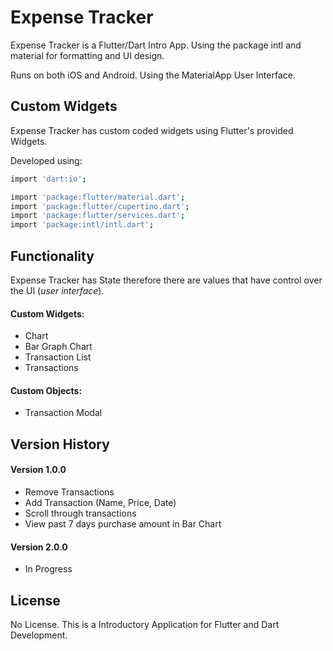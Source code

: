 # Expense Tracker

Expense Tracker is a Flutter/Dart Intro App. Using the package intl and material for formatting and UI design. 

Runs on both iOS and Android. Using the MaterialApp User Interface. 

## Custom Widgets

Expense Tracker has custom coded widgets using Flutter's provided Widgets.

Developed using:
```bash 
import 'dart:io';

import 'package:flutter/material.dart';
import 'package:flutter/cupertino.dart';
import 'package:flutter/services.dart';
import 'package:intl/intl.dart';
```

## Functionality

Expense Tracker has State therefore there are values that have control over the UI (*user interface*). 

#### Custom Widgets: 
- Chart
- Bar Graph Chart
- Transaction List
- Transactions
#### Custom Objects:
- Transaction Modal

## Version History
#### Version 1.0.0
- Remove Transactions 
- Add Transaction (Name, Price, Date) 
- Scroll through transactions
- View past 7 days purchase amount in Bar Chart
#### Version 2.0.0
- In Progress


## License
No License. This is a Introductory Application for Flutter and Dart Development.
